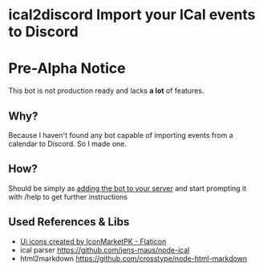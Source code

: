 # ical2discord Import your ICal events to Discord
# Pre-Alpha Notice
This bot is not production ready and lacks **a lot** of features.

## Why?
Because I haven't found any bot capable of importing events  from a calendar to Discord. So I made one.

## How?
Should be simply as [adding the bot to your server](https://discord.com/api/oauth2/authorize?client_id=1096083464123584562&permissions=17600776030208&scope=bot%20applications.commands) and start prompting it with /help to get further instructions

## Used References & Libs
* [Ui icons created by IconMarketPK - Flaticon](https://www.flaticon.com/free-icons/ui "ui icons")
* ical parser https://github.com/jens-maus/node-ical
* html2markdown https://github.com/crosstype/node-html-markdown
